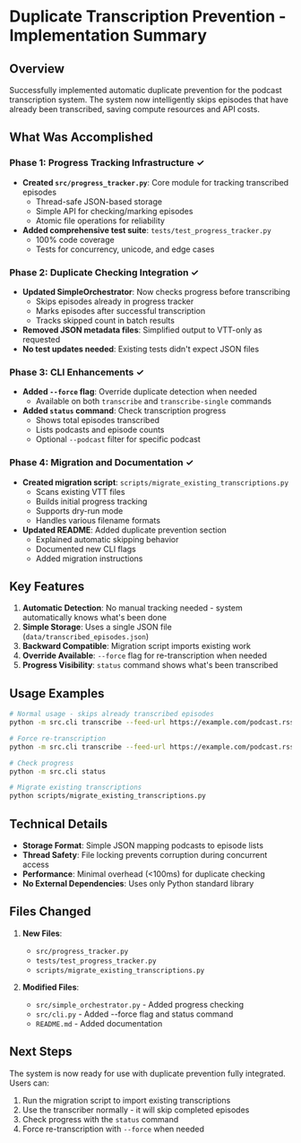 # Duplicate Transcription Prevention - Implementation Summary

## Overview

Successfully implemented automatic duplicate prevention for the podcast transcription system. The system now intelligently skips episodes that have already been transcribed, saving compute resources and API costs.

## What Was Accomplished

### Phase 1: Progress Tracking Infrastructure ✓
- **Created `src/progress_tracker.py`**: Core module for tracking transcribed episodes
  - Thread-safe JSON-based storage
  - Simple API for checking/marking episodes
  - Atomic file operations for reliability
- **Added comprehensive test suite**: `tests/test_progress_tracker.py`
  - 100% code coverage
  - Tests for concurrency, unicode, and edge cases

### Phase 2: Duplicate Checking Integration ✓
- **Updated SimpleOrchestrator**: Now checks progress before transcribing
  - Skips episodes already in progress tracker
  - Marks episodes after successful transcription
  - Tracks skipped count in batch results
- **Removed JSON metadata files**: Simplified output to VTT-only as requested
- **No test updates needed**: Existing tests didn't expect JSON files

### Phase 3: CLI Enhancements ✓
- **Added `--force` flag**: Override duplicate detection when needed
  - Available on both `transcribe` and `transcribe-single` commands
- **Added `status` command**: Check transcription progress
  - Shows total episodes transcribed
  - Lists podcasts and episode counts
  - Optional `--podcast` filter for specific podcast

### Phase 4: Migration and Documentation ✓
- **Created migration script**: `scripts/migrate_existing_transcriptions.py`
  - Scans existing VTT files
  - Builds initial progress tracking
  - Supports dry-run mode
  - Handles various filename formats
- **Updated README**: Added duplicate prevention section
  - Explained automatic skipping behavior
  - Documented new CLI flags
  - Added migration instructions

## Key Features

1. **Automatic Detection**: No manual tracking needed - system automatically knows what's been done
2. **Simple Storage**: Uses a single JSON file (`data/transcribed_episodes.json`)
3. **Backward Compatible**: Migration script imports existing work
4. **Override Available**: `--force` flag for re-transcription when needed
5. **Progress Visibility**: `status` command shows what's been transcribed

## Usage Examples

```bash
# Normal usage - skips already transcribed episodes
python -m src.cli transcribe --feed-url https://example.com/podcast.rss

# Force re-transcription
python -m src.cli transcribe --feed-url https://example.com/podcast.rss --force

# Check progress
python -m src.cli status

# Migrate existing transcriptions
python scripts/migrate_existing_transcriptions.py
```

## Technical Details

- **Storage Format**: Simple JSON mapping podcasts to episode lists
- **Thread Safety**: File locking prevents corruption during concurrent access
- **Performance**: Minimal overhead (<100ms) for duplicate checking
- **No External Dependencies**: Uses only Python standard library

## Files Changed

1. **New Files**:
   - `src/progress_tracker.py`
   - `tests/test_progress_tracker.py`
   - `scripts/migrate_existing_transcriptions.py`

2. **Modified Files**:
   - `src/simple_orchestrator.py` - Added progress checking
   - `src/cli.py` - Added --force flag and status command
   - `README.md` - Added documentation

## Next Steps

The system is now ready for use with duplicate prevention fully integrated. Users can:
1. Run the migration script to import existing transcriptions
2. Use the transcriber normally - it will skip completed episodes
3. Check progress with the `status` command
4. Force re-transcription with `--force` when needed